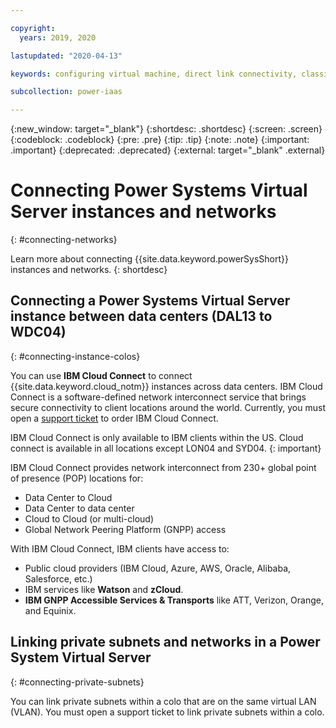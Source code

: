 ```yaml
---

copyright:
  years: 2019, 2020

lastupdated: "2020-04-13"

keywords: configuring virtual machine, direct link connectivity, classic infrastructure, power infrastructure, network, megaport, vcx, pop

subcollection: power-iaas

---
```


{:new_window: target="_blank"}
{:shortdesc: .shortdesc}
{:screen: .screen}
{:codeblock: .codeblock}
{:pre: .pre}
{:tip: .tip}
{:note: .note}
{:important: .important}
{:deprecated: .deprecated}
{:external: target="_blank" .external}

# Connecting Power Systems Virtual Server instances and networks
{: #connecting-networks}

Learn more about connecting {{site.data.keyword.powerSysShort}} instances and networks.
{: shortdesc}

## Connecting a Power Systems Virtual Server instance between data centers (DAL13 to WDC04)
{: #connecting-instance-colos}

You can use **IBM Cloud Connect** to connect {{site.data.keyword.cloud_notm}} instances across data centers. IBM Cloud Connect is a software-defined network interconnect service that brings secure connectivity to client locations around the world. Currently, you must open a [support ticket](/docs/power-iaas?topic=power-iaas-getting-help-and-support) to order IBM Cloud Connect.

IBM Cloud Connect is only available to IBM clients within the US. Cloud connect is available in all locations except LON04 and SYD04.
{: important}

IBM Cloud Connect provides network interconnect from 230+ global point of presence (POP) locations for:

- Data Center to Cloud
- Data Center to data center
- Cloud to Cloud (or multi-cloud)
- Global Network Peering Platform (GNPP) access

With IBM Cloud Connect, IBM clients have access to:

- Public cloud providers (IBM Cloud, Azure, AWS, Oracle, Alibaba, Salesforce, etc.)
- IBM services like **Watson** and **zCloud**.
- **IBM GNPP Accessible Services & Transports** like ATT, Verizon, Orange, and Equinix.

<!-- ### Network connectivity between Dallas and Ashburn
{: #connecting-powerio-connectivity}

Learn more about how the IBM Cloud Connect team helps establish a **Direct Connection** between Cloud Connect (Megaport) and the IBM Power infrastructure.

**Dallas, TX (DAL13)**

1. The Power IaaS Direct Connection (DC) is located in **CyrusOne** and uses the standard **Megaport Port**.
2. The Power IaaS team creates a **Service Key** and provides it to the IBM Cloud Connect delivery team to establish the VxC (one **Service Key** per VxC).
3. The IBM Cloud Connect team enters the **Service Key** into the Megaport portal to establish the VxC.
4. The IBM Cloud Connect team creates the VxC.

**Ashburn, VA (WDC04)**

1. The Power IaaS DC is in **Digital Realty** and uses the **ServiceExchange Port**.
2. The Power IaaS team creates a **Service Key** and provides it to the IBM Delivery team to establish the VxC (one **Service Key** per VxC).
3. The IBM Cloud Connect team enters the **Service Key** into the Megaport portal to establish the VxC.
4. The IBM Cloud Connect team creates the VxC. -->

## Linking private subnets and networks in a Power System Virtual Server
{: #connecting-private-subnets}

 You can link private subnets within a colo that are on the same virtual LAN (VLAN). You must open a support ticket to link private subnets within a colo.
